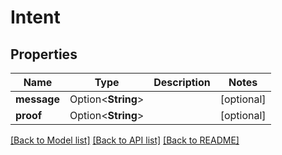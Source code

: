 # Intent

## Properties

| Name        | Type               | Description | Notes      |
| ----------- | ------------------ | ----------- | ---------- |
| **message** | Option<**String**> |             | [optional] |
| **proof**   | Option<**String**> |             | [optional] |

[[Back to Model list]](../README.md#documentation-for-models) [[Back to API list]](../README.md#documentation-for-api-endpoints) [[Back to README]](../README.md)
